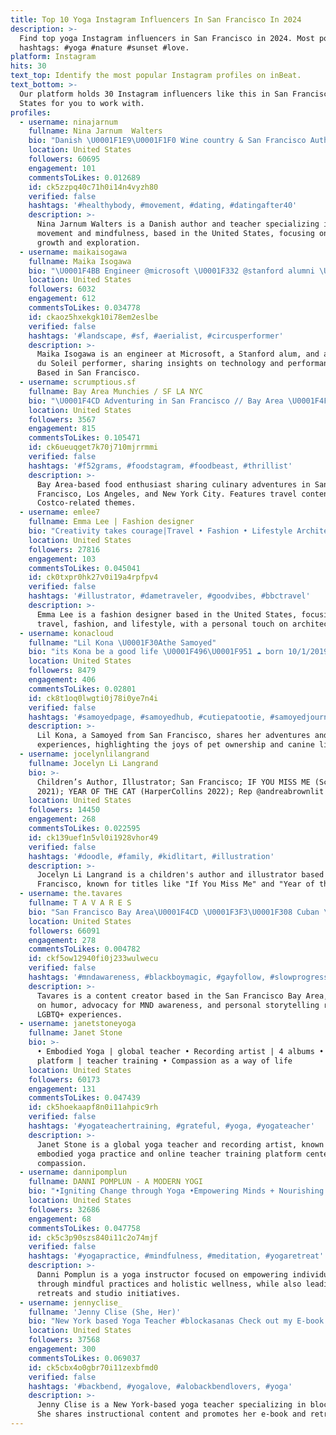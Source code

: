 ```yaml
---
title: Top 10 Yoga Instagram Influencers In San Francisco In 2024
description: >-
  Find top yoga Instagram influencers in San Francisco in 2024. Most popular
  hashtags: #yoga #nature #sunset #love.
platform: Instagram
hits: 30
text_top: Identify the most popular Instagram profiles on inBeat.
text_bottom: >-
  Our platform holds 30 Instagram influencers like this in San Francisco, United
  States for you to work with.
profiles:
  - username: ninajarnum
    fullname: Nina Jarnum  Walters
    bio: "Danish \U0001F1E9\U0001F1F0 Wine country & San Francisco Author, movement & mindfulness teacher in \U0001F1FA\U0001F1F8 \U0001F1E9\U0001F1F0 & \U0001F30E my life guiding, having fun, loving & exploring \U0001F483\U0001F3FB"
    location: United States
    followers: 60695
    engagement: 101
    commentsToLikes: 0.012689
    id: ck5zzpq40c71h0i14n4vyzh80
    verified: false
    hashtags: '#healthybody, #movement, #dating, #datingafter40'
    description: >-
      Nina Jarnum Walters is a Danish author and teacher specializing in
      movement and mindfulness, based in the United States, focusing on personal
      growth and exploration.
  - username: maikaisogawa
    fullname: Maika Isogawa
    bio: "\U0001F4BB Engineer @microsoft \U0001F332 @stanford alumni \U0001F459 @cirquedusoleil TOTEM \U0001F1EF\U0001F1F5 ハーフ　五十川舞香　 \U0001F4CDSan Francisco, CA, USA"
    location: United States
    followers: 6032
    engagement: 612
    commentsToLikes: 0.034778
    id: ckaoz5hxekgk10i78em2eslbe
    verified: false
    hashtags: '#landscape, #sf, #aerialist, #circusperformer'
    description: >-
      Maika Isogawa is an engineer at Microsoft, a Stanford alum, and a Cirque
      du Soleil performer, sharing insights on technology and performance art.
      Based in San Francisco.
  - username: scrumptious.sf
    fullname: Bay Area Munchies / SF LA NYC
    bio: "\U0001F4CD Adventuring in San Francisco // Bay Area \U0001F4F8 @bestfoodsf @bestfoodbayarea \U0001F48C Email or DM for collabs! \U0001F6D2 Costco enthusiast ✈️ Travel w/ us! ️\U0001F338 HAWAII"
    location: United States
    followers: 3567
    engagement: 815
    commentsToLikes: 0.105471
    id: ck6ueuqget7k70j710mjrrmmi
    verified: false
    hashtags: '#f52grams, #foodstagram, #foodbeast, #thrillist'
    description: >-
      Bay Area-based food enthusiast sharing culinary adventures in San
      Francisco, Los Angeles, and New York City. Features travel content and
      Costco-related themes.
  - username: emlee7
    fullname: Emma Lee | Fashion designer
    bio: "Creativity takes courage|Travel • Fashion • Lifestyle Architecture & Me| Home = San Francisco #architectureemlee7 @_citytocity|\U0001F4CDNJ/NYC"
    location: United States
    followers: 27816
    engagement: 103
    commentsToLikes: 0.045041
    id: ck0txpr0hk27v0i19a4rpfpv4
    verified: false
    hashtags: '#illustrator, #dametraveler, #goodvibes, #bbctravel'
    description: >-
      Emma Lee is a fashion designer based in the United States, focusing on
      travel, fashion, and lifestyle, with a personal touch on architecture.
  - username: konacloud
    fullname: "Lil Kona \U0001F30Athe Samoyed"
    bio: "its Kona be a good life \U0001F496\U0001F951 ☁️ born 10/1/2019 \U0001F338 1 year old | samoyed girl \U0001F43E san francisco, ca"
    location: United States
    followers: 8479
    engagement: 406
    commentsToLikes: 0.02801
    id: ck8t1oq0lwgti0j78i0ye7n4i
    verified: false
    hashtags: '#samoyedpage, #samoyedhub, #cutiepatootie, #samoyedjourney'
    description: >-
      Lil Kona, a Samoyed from San Francisco, shares her adventures and
      experiences, highlighting the joys of pet ownership and canine life.
  - username: jocelynlilangrand
    fullname: Jocelyn Li Langrand
    bio: >-
      Children’s Author, Illustrator; San Francisco; IF YOU MISS ME (Scholastic
      2021); YEAR OF THE CAT (HarperCollins 2022); Rep @andreabrownlit
    location: United States
    followers: 14450
    engagement: 268
    commentsToLikes: 0.022595
    id: ck139uef1n5vl0i1928vhor49
    verified: false
    hashtags: '#doodle, #family, #kidlitart, #illustration'
    description: >-
      Jocelyn Li Langrand is a children's author and illustrator based in San
      Francisco, known for titles like "If You Miss Me" and "Year of the Cat."
  - username: the.tavares
    fullname: T A V A R E S
    bio: "San Francisco Bay Area\U0001F4CD \U0001F3F3️‍\U0001F308 Cuban \U0001F1E8\U0001F1FA Miami Born ♥️ Live, Laugh, Love... & Meme \U0001F44C\U0001F3FE #MNDWarrior #MNDAwareness #MNDAdvocacy"
    location: United States
    followers: 66091
    engagement: 278
    commentsToLikes: 0.004782
    id: ckf5ow12940fi0j233wulwecu
    verified: false
    hashtags: '#mndawareness, #blackboymagic, #gayfollow, #slowprogression'
    description: >-
      Tavares is a content creator based in the San Francisco Bay Area, focusing
      on humor, advocacy for MND awareness, and personal storytelling related to
      LGBTQ+ experiences.
  - username: janetstoneyoga
    fullname: Janet Stone
    bio: >-
      • Embodied Yoga | global teacher • Recording artist | 4 albums • Online
      platform | teacher training • Compassion as a way of life
    location: United States
    followers: 60173
    engagement: 131
    commentsToLikes: 0.047439
    id: ck5hoekaapf8n0i11ahpic9rh
    verified: false
    hashtags: '#yogateachertraining, #grateful, #yoga, #yogateacher'
    description: >-
      Janet Stone is a global yoga teacher and recording artist, known for her
      embodied yoga practice and online teacher training platform centered on
      compassion.
  - username: dannipomplun
    fullname: DANNI POMPLUN - A MODERN YOGI
    bio: "•Igniting Change through Yoga •Empowering Minds + Nourishing Souls •Studio Visionary @haum.sf TRANSFORM WITH ME, DISCOVER OUR NEXT RETREAT \U0001F447\U0001F3FB"
    location: United States
    followers: 32686
    engagement: 68
    commentsToLikes: 0.047758
    id: ck5c3p90szs840i11c2o74mjf
    verified: false
    hashtags: '#yogapractice, #mindfulness, #meditation, #yogaretreat'
    description: >-
      Danni Pomplun is a yoga instructor focused on empowering individuals
      through mindful practices and holistic wellness, while also leading
      retreats and studio initiatives.
  - username: jennyclise_
    fullname: 'Jenny Clise (She, Her)'
    bio: "New York based Yoga Teacher #blockasanas Check out my E-book @blockasanas \U0001F447\U0001F3FC E-BOOK \U0001F4D6 & RETREAT \U0001F3DD \U0001F938\U0001F3FC‍♀️"
    location: United States
    followers: 37568
    engagement: 300
    commentsToLikes: 0.069037
    id: ck5cbx4o0gbr70i11zexbfmd0
    verified: false
    hashtags: '#backbend, #yogalove, #alobackbendlovers, #yoga'
    description: >-
      Jenny Clise is a New York-based yoga teacher specializing in block asanas.
      She shares instructional content and promotes her e-book and retreats.
---
```


